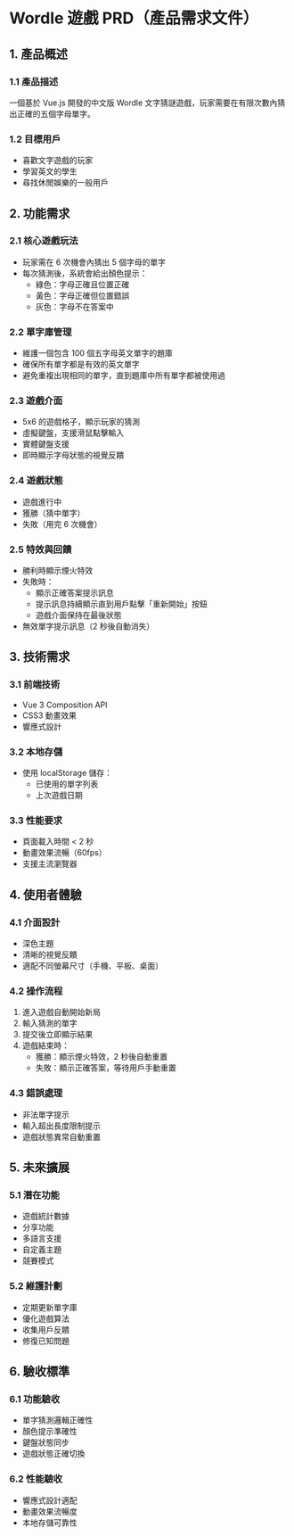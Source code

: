 # Wordle 遊戲 PRD（產品需求文件）

## 1. 產品概述

### 1.1 產品描述

一個基於 Vue.js 開發的中文版 Wordle 文字猜謎遊戲，玩家需要在有限次數內猜出正確的五個字母單字。

### 1.2 目標用戶

- 喜歡文字遊戲的玩家
- 學習英文的學生
- 尋找休閒娛樂的一般用戶

## 2. 功能需求

### 2.1 核心遊戲玩法

- 玩家需在 6 次機會內猜出 5 個字母的單字
- 每次猜測後，系統會給出顏色提示：
  - 綠色：字母正確且位置正確
  - 黃色：字母正確但位置錯誤
  - 灰色：字母不在答案中

### 2.2 單字庫管理

- 維護一個包含 100 個五字母英文單字的題庫
- 確保所有單字都是有效的英文單字
- 避免重複出現相同的單字，直到題庫中所有單字都被使用過

### 2.3 遊戲介面

- 5x6 的遊戲格子，顯示玩家的猜測
- 虛擬鍵盤，支援滑鼠點擊輸入
- 實體鍵盤支援
- 即時顯示字母狀態的視覺反饋

### 2.4 遊戲狀態

- 遊戲進行中
- 獲勝（猜中單字）
- 失敗（用完 6 次機會）

### 2.5 特效與回饋

- 勝利時顯示煙火特效
- 失敗時：
  - 顯示正確答案提示訊息
  - 提示訊息持續顯示直到用戶點擊「重新開始」按鈕
  - 遊戲介面保持在最後狀態
- 無效單字提示訊息（2 秒後自動消失）

## 3. 技術需求

### 3.1 前端技術

- Vue 3 Composition API
- CSS3 動畫效果
- 響應式設計

### 3.2 本地存儲

- 使用 localStorage 儲存：
  - 已使用的單字列表
  - 上次遊戲日期

### 3.3 性能要求

- 頁面載入時間 < 2 秒
- 動畫效果流暢（60fps）
- 支援主流瀏覽器

## 4. 使用者體驗

### 4.1 介面設計

- 深色主題
- 清晰的視覺反饋
- 適配不同螢幕尺寸（手機、平板、桌面）

### 4.2 操作流程

1. 進入遊戲自動開始新局
2. 輸入猜測的單字
3. 提交後立即顯示結果
4. 遊戲結束時：
   - 獲勝：顯示煙火特效，2 秒後自動重置
   - 失敗：顯示正確答案，等待用戶手動重置

### 4.3 錯誤處理

- 非法單字提示
- 輸入超出長度限制提示
- 遊戲狀態異常自動重置

## 5. 未來擴展

### 5.1 潛在功能

- 遊戲統計數據
- 分享功能
- 多語言支援
- 自定義主題
- 競賽模式

### 5.2 維護計劃

- 定期更新單字庫
- 優化遊戲算法
- 收集用戶反饋
- 修復已知問題

## 6. 驗收標準

### 6.1 功能驗收

- 單字猜測邏輯正確性
- 顏色提示準確性
- 鍵盤狀態同步
- 遊戲狀態正確切換

### 6.2 性能驗收

- 響應式設計適配
- 動畫效果流暢度
- 本地存儲可靠性
